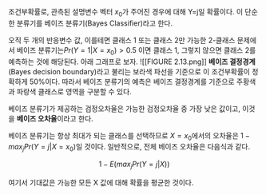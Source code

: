조건부확률로, 관측된 설명변수 벡터 $x_0$가 주어진 경우에 대해 Y=j일 확률이다. 이 단순한 분류기를 베이즈 분류기(Bayes Classifier)라고 한다. 

오직 두 개의 반응변수 값, 이를테면 클래스 1 또는 클래스 2만 가능한 2-클래스 문제에서 베이즈 분류기는$Pr(Y=1|X=x_0)\gt0.5$ 이면 클래스 1, 그렇지 않으면 클래스 2를 예측하는 것에 해당된다.
아래 그래프로 보자.
![[FIGURE 2.13.png]]
**베이즈 결정경계**(Bayes decision boundary)라고 불리는 보라색 파선을 기준으로 이 조건부확률이 정확하게 50%이다. 따라서 베이즈 분류기의 예측은 베이즈 결정경계를 기준으로 주황색과 파랑색 클래스로 영역을 구분할 수 있다.

베이즈 분류기가 제공하는 검정오차율은 가능한 검정오차율 중 가장 낮은 값이고, 이것을 **베이즈 오차율**이라고 한다. 

베이즈 분류기는 항상 최대가 되는 클래스를 선택하므로 $X=x_0$에서의 오차율은 $1-max_jPr(Y=j|X=x_0)$일 것이다. 일반적으로, 전체 베이즈 오차율은 다음식과 같다.

$$1-E(max_jPr(Y=j|X))$$

여기서 기대값은 가능한 모든 X 값에 대해 확률을 평균한 것이다.